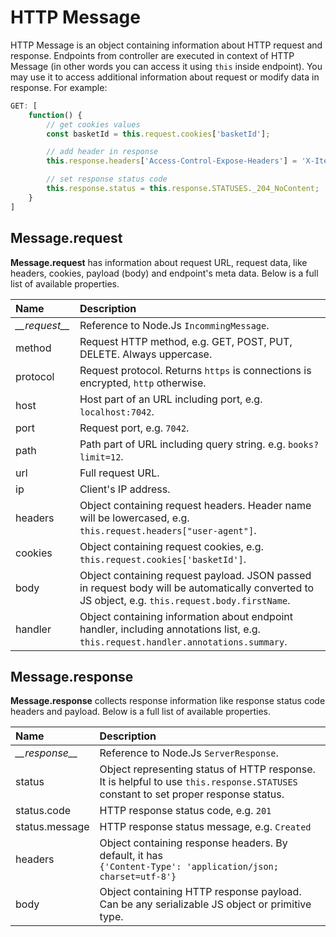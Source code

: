 # HTTP Message

HTTP Message is an object containing information about HTTP request 
and response. Endpoints from controller are executed in context of
HTTP Message (in other words you can access it using `this` inside 
endpoint). You may use it to access additional information about 
request or modify data in response. For example: 
```js
GET: [
    function() {
        // get cookies values
        const basketId = this.request.cookies['basketId'];

        // add header in response
        this.response.headers['Access-Control-Expose-Headers'] = 'X-Items-Total';

        // set response status code
        this.response.status = this.response.STATUSES._204_NoContent;
    }
]
```

## Message.request

__Message.request__ has information about request URL, request data, 
like headers, cookies, payload (body) and endpoint's meta data.
Below is a full list of available properties.  

|Name   |Description   |
|:---|:---|
|_\_\_request\_\__| Reference to Node.Js `IncommingMessage`. 
|method     | Request HTTP method, e.g. GET, POST, PUT, DELETE. Always uppercase. 
|protocol   | Request protocol. Returns `https` is connections is encrypted, `http` otherwise.   
|host       | Host part of an URL including port, e.g. `localhost:7042`.
|port       | Request port, e.g. `7042`.
|path       | Path part of URL including query string. e.g. `books?limit=12`.
|url        | Full request URL.
|ip         | Client's IP address.
|headers    | Object containing request headers. Header name will be lowercased, e.g. `this.request.headers["user-agent"]`.
|cookies    | Object containing request cookies, e.g. `this.request.cookies['basketId']`.
|body       | Object containing request payload. JSON passed in request body will be automatically converted to JS object, e.g. `this.request.body.firstName`.
|handler    | Object containing information about endpoint handler, including annotations list, e.g. `this.request.handler.annotations.summary`.

## Message.response

__Message.response__ collects response information like response status code
headers and payload. Below is a full list of available properties.  

|Name   |Description   |
|:---|:---|
|_\_\_response\_\__| Reference to Node.Js `ServerResponse`.
|status     | Object representing status of HTTP response. It is helpful to use `this.response.STATUSES` constant to set proper response status.
|status.code| HTTP response status code, e.g. `201`
|status.message| HTTP response status message, e.g. `Created`
|headers    | Object containing response headers. By default, it has <br /> `{'Content-Type': 'application/json; charset=utf-8'}`
|body       | Object containing HTTP response payload. Can be any serializable JS object or primitive type.
 

